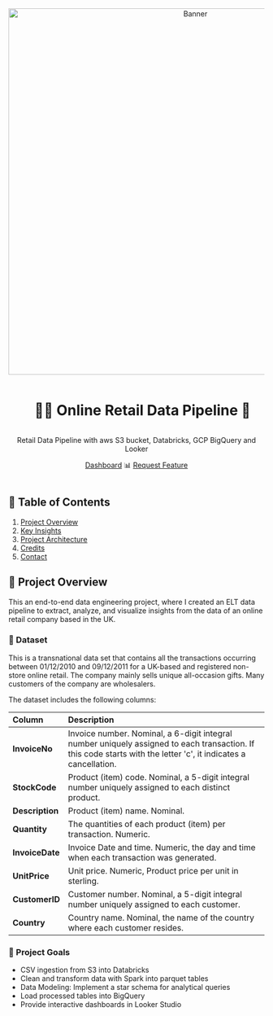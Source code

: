 <div align="center">
  <a href="https://lookerstudio.google.com/reporting/d51192fe-033f-4717-ba91-dd90c2f11dee/page/p_mgrr5jq6sd">
    <img src="https://github.com/ChahiriAbderrahmane/UK_OnlineRetail-DataEng/blob/master/%F0%9F%93%8A_Online_Retail_Dashboard_Chahiri_page-0001.jpg" alt="Banner" width="720">
  </a>

  <div id="user-content-toc">
    <ul>
      <summary><h1 style="display: inline-block;">👨‍🔧 Online Retail Data Pipeline 👷</h1></summary>
    </ul>
  </div>
  
  <p>Retail Data Pipeline with aws S3 bucket, Databricks, GCP BigQuery and Looker</p>
    <a href="https://lookerstudio.google.com/reporting/d51192fe-033f-4717-ba91-dd90c2f11dee/page/p_mgrr5jq6sd" target="_blank">Dashboard</a>
    📊 
    <a href="https://github.com/ChahiriAbderrahmane/UK_OnlineRetail-DataEng" target="_blank">Request Feature</a>
</div>
<br>

## 📝 Table of Contents

1. [ Project Overview ](#introduction)
2. [ Key Insights ](#features)
3. [ Project Architecture ](#arch)
4. [ Credits ](#refs)
5. [ Contact ](#contact)

<a name="introduction"></a>
## 🔬 Project Overview 

This an end-to-end data engineering project, where I created an ELT data pipeline to extract, analyze, and visualize insights from the data of an online retail company based in the UK.

### 💾 Dataset

This is a transnational data set that contains all the transactions occurring between 01/12/2010 and 09/12/2011 for a UK-based and registered non-store online retail. The company mainly sells unique all-occasion gifts. Many customers of the company are wholesalers.

The dataset includes the following columns:

| **Column** | **Description** |
| :--------------- |:---------------| 
| **InvoiceNo** |  Invoice number. Nominal, a 6-digit integral number uniquely assigned to each transaction. If this code starts with the letter 'c', it indicates a cancellation.  |  
| **StockCode** | Product (item) code. Nominal, a 5-digit integral number uniquely assigned to each distinct product. |
| **Description**   |  Product (item) name. Nominal.  |
| **Quantity**   |  The quantities of each product (item) per transaction. Numeric.  |
| **InvoiceDate**   |  Invoice Date and time. Numeric, the day and time when each transaction was generated.  |
| **UnitPrice**   |  Unit price. Numeric, Product price per unit in sterling.  |
| **CustomerID**   |  Customer number. Nominal, a 5-digit integral number uniquely assigned to each customer.  |
| **Country**   |  Country name. Nominal, the name of the country where each customer resides.   |

### 🎯 Project Goals

- CSV ingestion from S3 into Databricks
- Clean and transform data with Spark into parquet tables
- Data Modeling: Implement a star schema for analytical queries
- Load processed tables into BigQuery
- Provide interactive dashboards in Looker Studio

